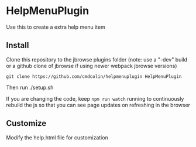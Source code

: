 # HelpMenuPlugin

Use this to create a extra help menu item


## Install

Clone this repository to the jbrowse plugins folder (note: use a "-dev" build or a github clone of jbrowse if using newer webpack jbrowse versions)

    git clone https://github.com/cmdcolin/helpmenuplugin HelpMenuPlugin

Then run ./setup.sh

If you are changing the code, keep `npm run watch` running to continuously rebuild the js so that you can see page updates on refreshing in the browser

## Customize

Modify the help.html file for customization



